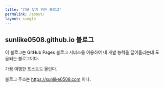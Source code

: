 ```yaml
---
title: "감을 찾기 위한 블로그"
permalink: /about/
layout: single
---
```


## sunlike0508.github.io 블로그

이 블로그는 GitHub Pages 블로그 서비스를 이용하여 내 개발 능력을 끌어올리는데 도움되는 블로그이다.

가끔 여행한 포스트도 올린다.

블로그 주소는 <https://sunlike0508.com> 이다.


